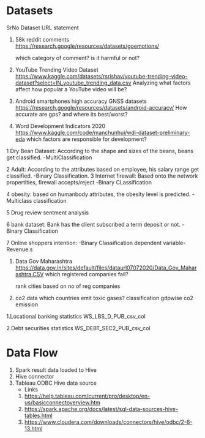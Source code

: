 # Datasets

SrNo 	Dataset URL statement
1. 	58k reddit comments	
	https://research.google/resources/datasets/goemotions/
	
	which category of comment? is it harmful or not?
				
2. 	YouTube Trending Video Dataset
	https://www.kaggle.com/datasets/rsrishav/youtube-trending-video-dataset?select=IN_youtube_trending_data.csv
	Analyzing what factors affect how popular a YouTube video will be?

3.  Android smartphones high accuracy GNSS datasets
	https://research.google/resources/datasets/android-accuracy/
	How accurate are gps? and where its best/worst?
	
4. 	Word Development Indicators 2020
	https://www.kaggle.com/code/manchunhui/wdi-dataset-preliminary-eda
	which factors are responsible for development?
	
1 Dry Bean Dataset: According to the shape and sizes of the beans, 
                    beans get classified.
                   -MultiClassification
				   
2 Adult:  According to the attributes based on employee, his salary range
                    get classified.
                   -Binary Classification.
3 Internet firewall: Based onto the network propertities, firewall accepts/reject
                   -Binary CLassification

4 obesity: based on humanbody attributes, the obesity level is predicted.
                   -Multiclass classification

5 Drug review sentment analysis

6 bank dataset: Bank has the client subscribed a term deposit or not.
                   -Binary Classification

7 Online shoppers intention: -Binary Classification
                             dependent variable-Revenue.s
                   
1. Data Gov Maharashtra
	https://data.gov.in/sites/default/files/dataurl07072020/Data_Gov_Maharashtra.CSV
	which registered companies fail?
	
	rank cities based on no of reg companies

2. co2 data
	which countries emit toxic gases?
	classification gdpwise co2 emission
	
1.Locational banking statistics
	WS_LBS_D_PUB_csv_col

2.Debt securities statistics
	WS_DEBT_SEC2_PUB_csv_col
	
	
# Data Flow

1. Spark result data loaded to Hive
2. Hive connector 
3. Tableau ODBC Hive data source
	* Links
	1. https://help.tableau.com/current/pro/desktop/en-us/basicconnectoverview.htm
	2. https://spark.apache.org/docs/latest/sql-data-sources-hive-tables.html
	3. https://www.cloudera.com/downloads/connectors/hive/odbc/2-6-13.html
		
